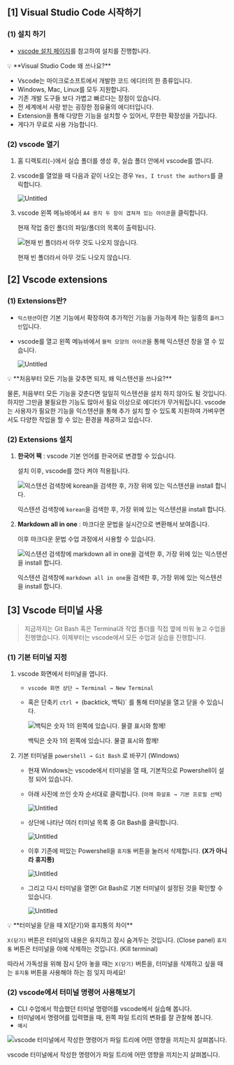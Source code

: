 ## [1] Visual Studio Code 시작하기

### (1) 설치 하기

- [vscode 설치 페이지](https://www.notion.so/5cbdf0943e3640f189a4ee52336dc905)를 참고하여 설치를 진행합니다.

<aside>
💡 **Visual Studio Code 왜 쓰나요?**

- Vscode는 마이크로소프트에서 개발한 코드 에디터의 한 종류입니다.
- Windows, Mac, Linux를 모두 지원합니다.
- 기존 개발 도구들 보다 가볍고 빠르다는 장점이 있습니다.
- 전 세계에서 사랑 받는 굉장한 점유율의 에디터입니다.
- Extension을 통해 다양한 기능을 설치할 수 있어서, 무한한 확장성을 가집니다.
- 게다가 무료로 사용 가능합니다.

</aside>

### (2) vscode 열기

1. 홈 디렉토리(`~`)에서 실습 폴더를 생성 후, 실습 폴더 안에서 vscode를 엽니다.
2. vscode를 열었을 때 다음과 같이 나오는 경우 `Yes, I trust the authors`를 클릭합니다.
    
    ![Untitled](https://s3-us-west-2.amazonaws.com/secure.notion-static.com/1b86771a-2fbd-4f9d-a6b7-11ecb76222ff/Untitled.png)
    
3. vscode 왼쪽 메뉴바에서 `A4 용지 두 장이 겹쳐져 있는 아이콘`을 클릭합니다.
    
    현재 작업 중인 폴더의 파일/폴더의 목록이 출력됩니다.
    
    ![현재 빈 폴더라서 아무 것도 나오지 않습니다.](https://s3-us-west-2.amazonaws.com/secure.notion-static.com/7cd86cd5-81e7-42a2-9d75-3d90f24d1ee0/Untitled.png)
    
    현재 빈 폴더라서 아무 것도 나오지 않습니다.
    

## [2] Vscode extensions

### (1) Extensions란?

- `익스텐션`이란 기본 기능에서 확장하여 추가적인 기능을 가능하게 하는 일종의 `플러그인`입니다.
- vscode를 열고 왼쪽 메뉴바에서 `블럭 모양의 아이콘`을 통해 익스텐션 창을 열 수 있습니다.
    
    ![Untitled](https://s3-us-west-2.amazonaws.com/secure.notion-static.com/a6e43395-d9c7-464b-9582-5c2652e95c2b/Untitled.png)
    

<aside>
💡 **처음부터 모든 기능을 갖추면 되지, 왜 익스텐션을 쓰나요?**

물론, 처음부터 모든 기능을 갖춘다면 일일히 익스텐션을 설치 하지 않아도 될 것입니다.
하지만 그만큼 불필요한 기능도 많아서 필요 이상으로 에디터가 무거워집니다.
vscode는 사용자가 필요한 기능을 익스텐션을 통해 추가 설치 할 수 있도록 지원하여
가벼우면서도 다양한 작업을 할 수 있는 환경을 제공하고 있습니다.

</aside>

### (2) Extensions 설치

1. **한국어 팩** : vscode 기본 언어를 한국어로 변경할 수 있습니다.
    
    설치 이후, vscode를 껐다 켜야 적용됩니다.
    
    ![익스텐션 검색창에 `korean`을 검색한 후, 가장 위에 있는 익스텐션을 install 합니다.](https://s3-us-west-2.amazonaws.com/secure.notion-static.com/596ebd69-a56a-4573-bb6a-8ff0cb091ced/Untitled.png)
    
    익스텐션 검색창에 `korean`을 검색한 후, 가장 위에 있는 익스텐션을 install 합니다.
    

1. **Markdown all in one** : 마크다운 문법을 실시간으로 변환해서 보여줍니다.
    
    이후 마크다운 문법 수업 과정에서 사용할 수 있습니다.
    
    ![익스텐션 검색창에 `markdown all in one`을 검색한 후, 가장 위에 있는 익스텐션을 install 합니다.](https://s3-us-west-2.amazonaws.com/secure.notion-static.com/1b46052d-88a4-45a0-a4d6-d081a9e1416e/Untitled.png)
    
    익스텐션 검색창에 `markdown all in one`을 검색한 후, 가장 위에 있는 익스텐션을 install 합니다.
    

## [3] Vscode 터미널 사용

> 지금까지는 Git Bash 혹은 Terminal과 작업 폴더를 직접 옆에 띄워 놓고 수업을 진행했습니다. 
이제부터는 vscode에서 모든 수업과 실습을 진행합니다.
> 

### (1) 기본 터미널 지정

1. vscode 화면에서 터미널을 엽니다.
    - `vscode 화면 상단 → Terminal → New Terminal`
    - 혹은 단축키 `ctrl + `(backtick, 백틱)` 를 통해 터미널을 열고 닫을 수 있습니다.
        
        ![백틱은 숫자 1의 왼쪽에 있습니다. 물결 표시와 함께!](https://s3-us-west-2.amazonaws.com/secure.notion-static.com/7d4b6167-28d5-4b67-9039-37cf5e0f0881/Untitled.png)
        
        백틱은 숫자 1의 왼쪽에 있습니다. 물결 표시와 함께!
        

1. 기본 터미널을 `powershell → Git Bash` 로 바꾸기 (Windows)
    - 현재 Windows는 vscode에서 터미널을 열 때, 기본적으로 Powershell이 설정 되어 있습니다.
    - 아래 사진에 쓰인 숫자 순서대로 클릭합니다. (`아래 화살표 → 기본 프로필 선택`)
        
        ![Untitled](https://s3-us-west-2.amazonaws.com/secure.notion-static.com/7fa7777c-7939-4360-a2f5-eb9add7cb250/Untitled.png)
        
    - 상단에 나타난 여러 터미널 목록 중 Git Bash를 클릭합니다.
        
        ![Untitled](https://s3-us-west-2.amazonaws.com/secure.notion-static.com/d68c83d6-4eea-4978-bcdd-5535ba2eabaa/Untitled.png)
        
    - 이후 기존에 떠있는 Powershell을 `휴지통` 버튼을 눌러서 삭제합니다. **(X가 아니라 휴지통)**
        
        ![Untitled](https://s3-us-west-2.amazonaws.com/secure.notion-static.com/799ca24c-6d9b-4c42-bf54-dd67b471b252/Untitled.png)
        
    - 그리고 다시 터미널을 열면! Git Bash로 기본 터미널이 설정된 것을 확인할 수 있습니다.
        
        ![Untitled](https://s3-us-west-2.amazonaws.com/secure.notion-static.com/c198dd8d-3d65-4b41-ade4-5a71a19fd251/Untitled.png)
        

<aside>
💡 **터미널을 닫을 때 X(닫기)와 휴지통의 차이**

`X(닫기)` 버튼은 터미널의 내용은 유지하고 잠시 숨겨두는 것입니다. (Close panel)
`휴지통` 버튼은 터미널을 아예 삭제하는 것입니다. (Kill terminal)

따라서 가독성을 위해 잠시 닫아 놓을 때는 `X(닫기)` 버튼을,
터미널을 삭제하고 싶을 때는 `휴지통` 버튼을 사용해야 하는 점 잊지 마세요!

</aside>

### (2) vscode에서 터미널 명령어 사용해보기

- CLI 수업에서 학습했던 터미널 명령어를 vscode에서 실습해 봅니다.
- 터미널에서 명령어를 입력했을 때, 왼쪽 파일 트리의 변화를 잘 관찰해 봅니다.
- `예시`

![vscode 터미널에서 작성한 명령어가 파일 트리에 어떤 영향을 끼치는지 살펴봅니다.](https://s3-us-west-2.amazonaws.com/secure.notion-static.com/6c9c0b5f-e201-4454-a1d6-01cb56d91385/Untitled.png)

vscode 터미널에서 작성한 명령어가 파일 트리에 어떤 영향을 끼치는지 살펴봅니다.